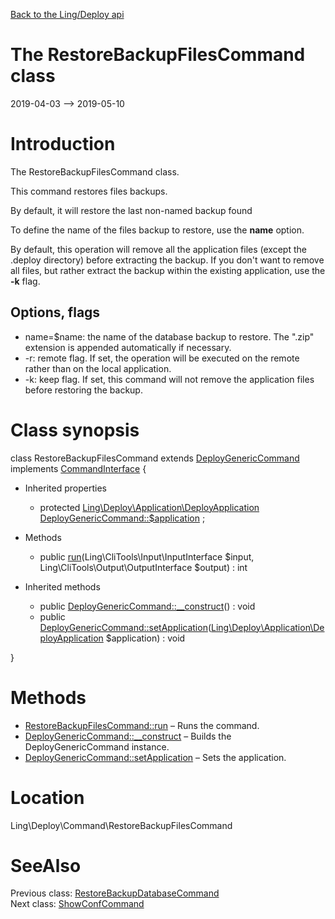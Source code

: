 [Back to the Ling/Deploy api](https://github.com/lingtalfi/Deploy/blob/master/doc/api/Ling/Deploy.md)



The RestoreBackupFilesCommand class
================
2019-04-03 --> 2019-05-10






Introduction
============

The RestoreBackupFilesCommand class.

This command restores files backups.

By default, it will restore the last non-named backup found


To define the name of the files backup to restore, use the **name** option.

By default, this operation will remove all the application files (except the .deploy directory) before extracting the backup.
If you don't want to remove all files, but rather extract the backup within the existing
application, use the **-k** flag.




Options, flags
------------
- name=$name: the name of the database backup to restore.
         The ".zip" extension is appended automatically if necessary.
- -r: remote flag. If set, the operation will be executed on the remote rather than on the local application.
- -k: keep flag. If set, this command will not remove the application files before restoring the backup.



Class synopsis
==============


class <span class="pl-k">RestoreBackupFilesCommand</span> extends [DeployGenericCommand](https://github.com/lingtalfi/Deploy/blob/master/doc/api/Ling/Deploy/Command/DeployGenericCommand.md) implements [CommandInterface](https://github.com/lingtalfi/CliTools/blob/master/doc/api/Ling/CliTools/Command/CommandInterface.md) {

- Inherited properties
    - protected [Ling\Deploy\Application\DeployApplication](https://github.com/lingtalfi/Deploy/blob/master/doc/api/Ling/Deploy/Application/DeployApplication.md) [DeployGenericCommand::$application](#property-application) ;

- Methods
    - public [run](https://github.com/lingtalfi/Deploy/blob/master/doc/api/Ling/Deploy/Command/RestoreBackupFilesCommand/run.md)(Ling\CliTools\Input\InputInterface $input, Ling\CliTools\Output\OutputInterface $output) : int

- Inherited methods
    - public [DeployGenericCommand::__construct](https://github.com/lingtalfi/Deploy/blob/master/doc/api/Ling/Deploy/Command/DeployGenericCommand/__construct.md)() : void
    - public [DeployGenericCommand::setApplication](https://github.com/lingtalfi/Deploy/blob/master/doc/api/Ling/Deploy/Command/DeployGenericCommand/setApplication.md)([Ling\Deploy\Application\DeployApplication](https://github.com/lingtalfi/Deploy/blob/master/doc/api/Ling/Deploy/Application/DeployApplication.md) $application) : void

}






Methods
==============

- [RestoreBackupFilesCommand::run](https://github.com/lingtalfi/Deploy/blob/master/doc/api/Ling/Deploy/Command/RestoreBackupFilesCommand/run.md) &ndash; Runs the command.
- [DeployGenericCommand::__construct](https://github.com/lingtalfi/Deploy/blob/master/doc/api/Ling/Deploy/Command/DeployGenericCommand/__construct.md) &ndash; Builds the DeployGenericCommand instance.
- [DeployGenericCommand::setApplication](https://github.com/lingtalfi/Deploy/blob/master/doc/api/Ling/Deploy/Command/DeployGenericCommand/setApplication.md) &ndash; Sets the application.





Location
=============
Ling\Deploy\Command\RestoreBackupFilesCommand


SeeAlso
==============
Previous class: [RestoreBackupDatabaseCommand](https://github.com/lingtalfi/Deploy/blob/master/doc/api/Ling/Deploy/Command/RestoreBackupDatabaseCommand.md)<br>Next class: [ShowConfCommand](https://github.com/lingtalfi/Deploy/blob/master/doc/api/Ling/Deploy/Command/ShowConfCommand.md)<br>
